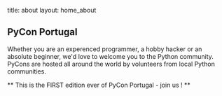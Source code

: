 title: about
layout: home_about

## PyCon Portugal

Whether you are an experenced programmer, a hobby hacker or an absolute beginner, we'd love to welcome you to the Python community. PyCons are hosted all around the world by volunteers from local Python communities. 

** This is the FIRST edition ever of PyCon Portugal - join us ! **

